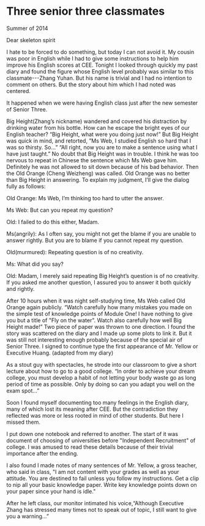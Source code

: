 # Three senior three classmates
Summer of 2014

Dear skeleton spirit

I hate to be forced to do something, but today I can not avoid it. My cousin was poor in English while I had to give some instructions to help him improve his English scores at CEE. Tonight I looked through quickly my past diary and found the figure whose English level probably was similar to this classmate---Zhang Yuhan. But his name is trivial and I had no intention to comment on others. But the story about him which I had noted was centered.

It happened when we were having English class just after the new semester of Senior Three.

Big Height(Zhang’s nickname) wandered and covered his distraction by drinking water from his bottle. How can he escape the bright eyes of our English teacher? “Big Height, what were you doing just now!” But Big Height was quick in mind, and retorted, ”Ms Web, I studied English so hard that I was so thirsty. So…” “All right, now you are to make a sentence using what I have just taught.” No doubt that Big Height was in trouble. I think he was too nervous to repeat in Chinese the sentence which Ms Web gave him. Definitely he was not allowed to sit down because of his bad behavior. Then the Old Orange (Cheng Weizheng) was called. Old Orange was no better than Big Height in answering. To explain my judgment, I’ll give the dialog fully as follows:

Old Orange: Ms Web, I’m thinking too hard to utter the answer.

Ms Web: But can you repeat my question?

Old: I failed to do this either, Madam.

Ms(angrily): As I often say, you might not get the blame if you are unable to answer rightly. But you are to blame if you cannot repeat my question.

Old(murmured): Repeating question is of no creativity.

Ms: What did you say? 

Old: Madam, I merely said repeating Big Height’s question is of no creativity. If you asked me another question, I assured you to answer it both quickly and rightly.

After 10 hours when it was night self-studying time, Ms Web called Old Orange again publicly. “Watch carefully how many mistakes you made on the simple test of knowledge points of Module One! I have nothing to give you but a title of "Fly on the water". Watch also carefully how well Big Height made!” Two piece of paper was thrown to one direction.
I found the story was scattered on the diary and I made up some plots to link it. But it was still not interesting enough probably because of the special air of Senior Three. I signed to continue type the first appearance of Mr. Yellow or Executive Huang. (adapted from my diary)

As a stout guy with spectacles, he strode into our classroom to give a short lecture about how to go to a good college. “In order to achieve your dream college, you must develop a habit of not letting your body waste go as long period of time as possible. Only by doing so can you adapt you well on the exam spot...”

Soon I found myself documenting too many feelings in the English diary, many of which lost its meaning after CEE. But the contradiction they reflected was more or less rooted in mind of other students. But here I missed them.

I put down one notebook and referred to another. The start of it was document of choosing of universities before "Independent Recruitment" of college. I was amused to read these details because of their trivial importance after the ending.

I also found I made notes of many sentences of Mr. Yellow, a gross teacher, who said in class, "I am not content with your grades as well as your attitude. You are destined to fail unless you follow my instructions. Get a clip to nip all your basic knowledge paper. Write key knowledge points down on your paper since your hand is idle."

After he left class, our monitor intimated his voice,“Although Executive Zhang has stressed many times not to speak out of topic, I still want to give you a warning…” 

